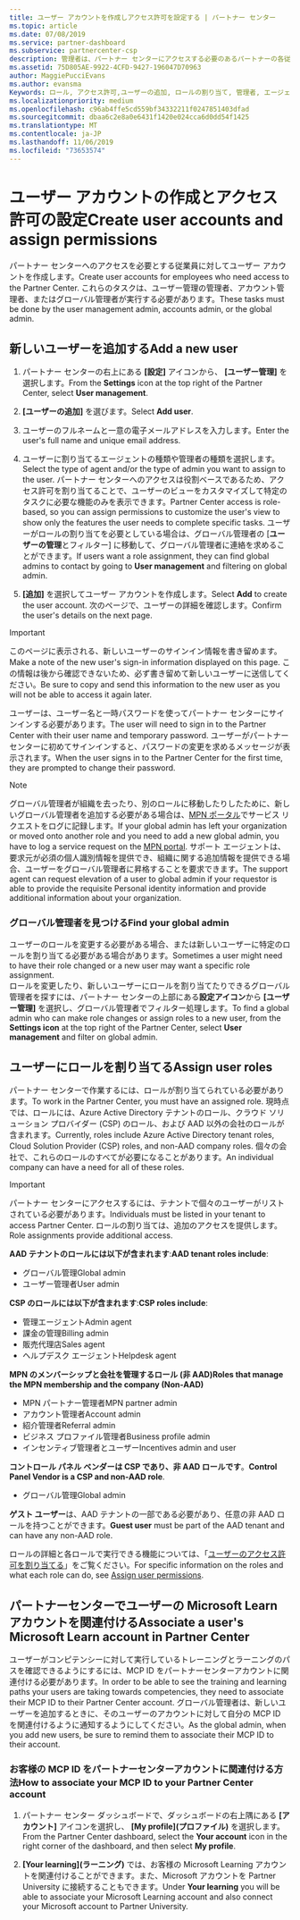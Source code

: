 ```yaml
---
title: ユーザー アカウントを作成しアクセス許可を設定する | パートナー センター
ms.topic: article
ms.date: 07/08/2019
ms.service: partner-dashboard
ms.subservice: partnercenter-csp
description: 管理者は、パートナー センターにアクセスする必要のあるパートナーの各従業員用にユーザー アカウントを作成します。
ms.assetid: 75D805AE-9922-4CFD-9427-196047D70963
author: MaggiePucciEvans
ms.author: evansma
Keywords: ロール, アクセス許可,ユーザーの追加, ロールの割り当て, 管理者, エージェント,
ms.localizationpriority: medium
ms.openlocfilehash: c96ab4ffe5cd559bf34332211f0247851403dfad
ms.sourcegitcommit: dbaa6c2e8a0e6431f1420e024cca6d0dd54f1425
ms.translationtype: MT
ms.contentlocale: ja-JP
ms.lasthandoff: 11/06/2019
ms.locfileid: "73653574"
---
```

# <a name="create-user-accounts-and-assign-permissions"></a><span data-ttu-id="a139b-104">ユーザー アカウントの作成とアクセス許可の設定</span><span class="sxs-lookup"><span data-stu-id="a139b-104">Create user accounts and assign permissions</span></span>

<span data-ttu-id="a139b-105">パートナー センターへのアクセスを必要とする従業員に対してユーザー アカウントを作成します。</span><span class="sxs-lookup"><span data-stu-id="a139b-105">Create user accounts for employees who need access to the Partner Center.</span></span> <span data-ttu-id="a139b-106">これらのタスクは、ユーザー管理の管理者、アカウント管理者、またはグローバル管理者が実行する必要があります。</span><span class="sxs-lookup"><span data-stu-id="a139b-106">These tasks must be done by the user management admin, accounts admin, or the global admin.</span></span> 


## <a name="add-a-new-user"></a><span data-ttu-id="a139b-107">新しいユーザーを追加する</span><span class="sxs-lookup"><span data-stu-id="a139b-107">Add a new user</span></span>

1. <span data-ttu-id="a139b-108">パートナー センターの右上にある **[設定]** アイコンから、 **[ユーザー管理]** を選択します。</span><span class="sxs-lookup"><span data-stu-id="a139b-108">From the **Settings** icon at the top right of the Partner Center, select **User management**.</span></span>

2.  <span data-ttu-id="a139b-109">**[ユーザーの追加]** を選びます。</span><span class="sxs-lookup"><span data-stu-id="a139b-109">Select **Add user**.</span></span>

3.  <span data-ttu-id="a139b-110">ユーザーのフルネームと一意の電子メールアドレスを入力します。</span><span class="sxs-lookup"><span data-stu-id="a139b-110">Enter the user's full name and unique email address.</span></span>

4.  <span data-ttu-id="a139b-111">ユーザーに割り当てるエージェントの種類や管理者の種類を選択します。</span><span class="sxs-lookup"><span data-stu-id="a139b-111">Select the type of agent and/or the type of admin you want to assign to the user.</span></span> <span data-ttu-id="a139b-112">パートナー センターへのアクセスは役割ベースであるため、アクセス許可を割り当てることで、ユーザーのビューをカスタマイズして特定のタスクに必要な機能のみを表示できます。</span><span class="sxs-lookup"><span data-stu-id="a139b-112">Partner Center access is role-based, so you can assign permissions to customize the user's view to show only the features the user needs to complete specific tasks.</span></span>  <span data-ttu-id="a139b-113">ユーザーがロールの割り当てを必要としている場合は、グローバル管理者の [**ユーザーの管理**とフィルター] に移動して、グローバル管理者に連絡を求めることができます。</span><span class="sxs-lookup"><span data-stu-id="a139b-113">If users want a role assignment, they can find global admins to contact by going to **User management** and filtering on global admin.</span></span>

5.  <span data-ttu-id="a139b-114">**[追加]** を選択してユーザー アカウントを作成します。</span><span class="sxs-lookup"><span data-stu-id="a139b-114">Select **Add** to create the user account.</span></span> <span data-ttu-id="a139b-115">次のページで、ユーザーの詳細を確認します。</span><span class="sxs-lookup"><span data-stu-id="a139b-115">Confirm the user's details on the next page.</span></span>

> [!IMPORTANT]  
> <span data-ttu-id="a139b-116">このページに表示される、新しいユーザーのサインイン情報を書き留めます。</span><span class="sxs-lookup"><span data-stu-id="a139b-116">Make a note of the new user's sign-in information displayed on this page.</span></span> <span data-ttu-id="a139b-117">この情報は後から確認できないため、必ず書き留めて新しいユーザーに送信してください。</span><span class="sxs-lookup"><span data-stu-id="a139b-117">Be sure to copy and send this information to the new user as you will not be able to access it again later.</span></span> 

<span data-ttu-id="a139b-118">ユーザーは、ユーザー名と一時パスワードを使ってパートナー センターにサインインする必要があります。</span><span class="sxs-lookup"><span data-stu-id="a139b-118">The user will need to sign in to the Partner Center with their user name and temporary password.</span></span> <span data-ttu-id="a139b-119">ユーザーがパートナーセンターに初めてサインインすると、パスワードの変更を求めるメッセージが表示されます。</span><span class="sxs-lookup"><span data-stu-id="a139b-119">When the user signs in to the Partner Center for the first time, they are prompted to change their password.</span></span> 

> [!NOTE]  
>  <span data-ttu-id="a139b-120">グローバル管理者が組織を去ったり、別のロールに移動したりしたために、新しいグローバル管理者を追加する必要がある場合は、[MPN ポータル](https://partner.microsoft.com/support)でサービス リクエストをログに記録します。</span><span class="sxs-lookup"><span data-stu-id="a139b-120">If your global admin has left your organization or moved onto another role and you need to add a new global admin, you have to log a service request on the [MPN portal](https://partner.microsoft.com/support).</span></span> <span data-ttu-id="a139b-121">サポート エージェントは、要求元が必須の個人識別情報を提供でき、組織に関する追加情報を提供できる場合、ユーザーをグローバル管理者に昇格することを要求できます。</span><span class="sxs-lookup"><span data-stu-id="a139b-121">The support agent can request elevation of a user to global admin if your requestor is able to provide the requisite Personal identity information and provide additional information about your organization.</span></span>

### <a name="find-your-global-admin"></a><span data-ttu-id="a139b-122">グローバル管理者を見つける</span><span class="sxs-lookup"><span data-stu-id="a139b-122">Find your global admin</span></span>

<span data-ttu-id="a139b-123">ユーザーのロールを変更する必要がある場合、または新しいユーザーに特定のロールを割り当てる必要がある場合があります。</span><span class="sxs-lookup"><span data-stu-id="a139b-123">Sometimes a user might need to have their role changed or a new user may want a specific role assignment.</span></span>  
<span data-ttu-id="a139b-124">ロールを変更したり、新しいユーザーにロールを割り当てたりできるグローバル管理者を探すには、パートナー センターの上部にある**設定アイコン**から **[ユーザー管理]** を選択し、グローバル管理者でフィルター処理します。</span><span class="sxs-lookup"><span data-stu-id="a139b-124">To find a global admin who can make role changes or assign roles to a new user, from the **Settings icon** at the top right of the Partner Center, select **User management** and filter on global admin.</span></span> 

## <a name="assign-user-roles"></a><span data-ttu-id="a139b-125">ユーザーにロールを割り当てる</span><span class="sxs-lookup"><span data-stu-id="a139b-125">Assign user roles</span></span>

<span data-ttu-id="a139b-126">パートナー センターで作業するには、ロールが割り当てられている必要があります。</span><span class="sxs-lookup"><span data-stu-id="a139b-126">To work in the Partner Center, you must have an assigned role.</span></span>  <span data-ttu-id="a139b-127">現時点では、ロールには、Azure Active Directory テナントのロール、クラウド ソリューション プロバイダー (CSP) のロール、および AAD 以外の会社のロールが含まれます。</span><span class="sxs-lookup"><span data-stu-id="a139b-127">Currently, roles include Azure Active Directory tenant roles, Cloud Solution Provider (CSP) roles, and non-AAD company roles.</span></span> <span data-ttu-id="a139b-128">個々の会社で、これらのロールのすべてが必要になることがあります。</span><span class="sxs-lookup"><span data-stu-id="a139b-128">An individual company can have a need for all of these roles.</span></span>

>[!Important]
><span data-ttu-id="a139b-129">パートナー センターにアクセスするには、テナントで個々のユーザーがリストされている必要があります。</span><span class="sxs-lookup"><span data-stu-id="a139b-129">Individuals must be listed in your tenant to access Partner Center.</span></span> <span data-ttu-id="a139b-130">ロールの割り当ては、追加のアクセスを提供します。</span><span class="sxs-lookup"><span data-stu-id="a139b-130">Role assignments provide additional access.</span></span>


<span data-ttu-id="a139b-131">**AAD テナントのロールには以下が含まれます**:</span><span class="sxs-lookup"><span data-stu-id="a139b-131">**AAD tenant roles include**:</span></span>
- <span data-ttu-id="a139b-132">グローバル管理</span><span class="sxs-lookup"><span data-stu-id="a139b-132">Global admin</span></span>
- <span data-ttu-id="a139b-133">ユーザー管理者</span><span class="sxs-lookup"><span data-stu-id="a139b-133">User admin</span></span>

<span data-ttu-id="a139b-134">**CSP のロールには以下が含まれます**:</span><span class="sxs-lookup"><span data-stu-id="a139b-134">**CSP roles include**:</span></span>
- <span data-ttu-id="a139b-135">管理エージェント</span><span class="sxs-lookup"><span data-stu-id="a139b-135">Admin agent</span></span>
- <span data-ttu-id="a139b-136">課金の管理</span><span class="sxs-lookup"><span data-stu-id="a139b-136">Billing admin</span></span>
- <span data-ttu-id="a139b-137">販売代理店</span><span class="sxs-lookup"><span data-stu-id="a139b-137">Sales agent</span></span>
- <span data-ttu-id="a139b-138">ヘルプデスク エージェント</span><span class="sxs-lookup"><span data-stu-id="a139b-138">Helpdesk agent</span></span>

<span data-ttu-id="a139b-139">**MPN のメンバーシップと会社を管理するロール (非 AAD)**</span><span class="sxs-lookup"><span data-stu-id="a139b-139">**Roles that manage the MPN membership and the company (Non-AAD)**</span></span>
- <span data-ttu-id="a139b-140">MPN パートナー管理者</span><span class="sxs-lookup"><span data-stu-id="a139b-140">MPN partner admin</span></span>
- <span data-ttu-id="a139b-141">アカウント管理者</span><span class="sxs-lookup"><span data-stu-id="a139b-141">Account admin</span></span>
- <span data-ttu-id="a139b-142">紹介管理者</span><span class="sxs-lookup"><span data-stu-id="a139b-142">Referral admin</span></span>
- <span data-ttu-id="a139b-143">ビジネス プロファイル管理者</span><span class="sxs-lookup"><span data-stu-id="a139b-143">Business profile admin</span></span>
- <span data-ttu-id="a139b-144">インセンティブ管理者とユーザー</span><span class="sxs-lookup"><span data-stu-id="a139b-144">Incentives admin and user</span></span>

<span data-ttu-id="a139b-145">**コントロール パネル ベンダーは CSP であり、非 AAD ロールです**。</span><span class="sxs-lookup"><span data-stu-id="a139b-145">**Control Panel Vendor is a CSP and non-AAD role**.</span></span>
- <span data-ttu-id="a139b-146">グローバル管理</span><span class="sxs-lookup"><span data-stu-id="a139b-146">Global admin</span></span>

<span data-ttu-id="a139b-147">**ゲスト ユーザー**は、AAD テナントの一部である必要があり、任意の非 AAD ロールを持つことができます。</span><span class="sxs-lookup"><span data-stu-id="a139b-147">**Guest user** must be part of the AAD tenant and can have any non-AAD role.</span></span>

<span data-ttu-id="a139b-148">ロールの詳細と各ロールで実行できる機能については、「[ユーザーのアクセス許可を割り当てる](permissions-overview.md)」をご覧ください。</span><span class="sxs-lookup"><span data-stu-id="a139b-148">For specific information on the roles and what each role can do, see [Assign user permissions](permissions-overview.md).</span></span>

## <a name="associate-a-users-microsoft-learn-account-in-partner-center"></a><span data-ttu-id="a139b-149">パートナーセンターでユーザーの Microsoft Learn アカウントを関連付ける</span><span class="sxs-lookup"><span data-stu-id="a139b-149">Associate a user's Microsoft Learn account in Partner Center</span></span>

<span data-ttu-id="a139b-150">ユーザーがコンピテンシーに対して実行しているトレーニングとラーニングのパスを確認できるようにするには、MCP ID をパートナーセンターアカウントに関連付ける必要があります。</span><span class="sxs-lookup"><span data-stu-id="a139b-150">In order to be able to see the training and learning paths your users are taking towards competencies, they need to associate their MCP ID to their Partner Center account.</span></span> <span data-ttu-id="a139b-151">グローバル管理者は、新しいユーザーを追加するときに、そのユーザーのアカウントに対して自分の MCP ID を関連付けるように通知するようにしてください。</span><span class="sxs-lookup"><span data-stu-id="a139b-151">As the global admin, when you add new users, be sure to remind them to associate their MCP ID to their account.</span></span> 

### <a name="how-to-associate-your-mcp-id-to-your-partner-center-account"></a><span data-ttu-id="a139b-152">お客様の MCP ID をパートナーセンターアカウントに関連付ける方法</span><span class="sxs-lookup"><span data-stu-id="a139b-152">How to associate your MCP ID to your Partner Center account</span></span>

1. <span data-ttu-id="a139b-153">パートナー センター ダッシュボードで、ダッシュボードの右上隅にある **[アカウント]** アイコンを選択し、 **[My profile]\(プロファイル\)** を選択します。</span><span class="sxs-lookup"><span data-stu-id="a139b-153">From the Partner Center dashboard, select the **Your account** icon in the right corner of the dashboard, and then select **My profile**.</span></span>

2. <span data-ttu-id="a139b-154">**[Your learning]\(ラーニング\)** では、お客様の Microsoft Learning アカウントを関連付けることができます。また、Microsoft アカウントを Partner University に接続することもできます。</span><span class="sxs-lookup"><span data-stu-id="a139b-154">Under **Your learning** you will be able to associate your Microsoft Learning account and also connect your Microsoft account to Partner University.</span></span>








